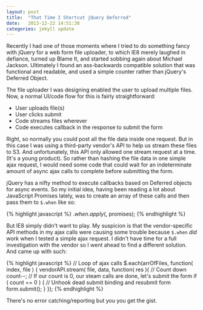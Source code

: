 ```yaml
---
layout: post
title:  "That Time I Shortcut jQuery Deferred"
date:   2013-12-22 14:51:38
categories: jekyll update
---
```


Recently I had one of those moments where I tried to do something fancy with jQuery for a web form file uploader, to which IE8 merely laughed in defiance, turned up Blame It, and started sobbing again about Michael Jackson.  Ultimately I found an ass-backwards compatible solution that was functional and readable, and used a simple counter rather than jQuery's Deferred Object. 

The file uploader I was designing enabled the user to upload multiple files. Now, a normal UI/code flow for this is fairly straightforward: 

- User uploads file(s)
- User clicks submit
- Code streams files wherever
- Code executes callback in the response to submit the form

Right, so normally you could post all the file data inside one request.  But in this case I was using a third-party vendor's API to help us stream these files to S3.  And unfortunately, this API only allowed one stream request at a time.  (It's a young product).  So rather than hashing the file data in one simple ajax request, I would need some code that could wait for an indeterminate amount of async ajax calls to complete before submitting the form.

jQuery has a nifty method to execute callbacks based on Deferred objects for async events.  So my initial idea, having been reading a lot about JavaScript Promises lately, was to create an array of these calls and then pass them to `$.when` like so:

{% highlight javascript %}
$.when.apply($, promises);
{% endhighlight %}

But IE8 simply didn't want to play.  My suspicion is that the vendor-specific API methods in my ajax calls were causing some trouble because `$.when` *did* work when I tested a simple ajax request.  I didn't have time for a full investigation with the vendor so I went ahead to find a different solution.  And came up with such:

{% highlight javascript %}
// Loop of ajax calls
$.each(arrOfFiles, function( index, file ) {
	vendorAPI.stream( file, data, function( res ){
	// Count down
	count--;
	// If our count is 0, our steam calls are done, let's submit the form
	if ( count == 0 ) {
		// Unhook dead submit binding and resubmit form
		form.submit();
	}
}); 
{% endhighlight %}

There's no error catching/reporting but you you get the gist.